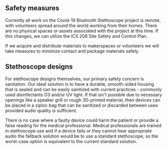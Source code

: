 ## Safety measures

Currently all work on the Covid-19 Bluetooth Stethoscope project is remote, with volunteers spread around the world working from their homes.  There are no physical spaces or assets associated with the project at this time.  If this changes, we can utilize the ICS 208 Site Safety and Control Plan.

If we acquire and distribute materials to makerspaces or volunteers we will take measures to minimize contact and package materials safely.


## Stethoscope designs

For stethoscope designs themselves, our primary safety concern is sanitation.  Our ideal solution is to have a durable, smooth-sided housing that is sealed and can be easily sanitized with current practices - commonly used disinfectants O3 and/or UV light.  If that isn't possible due to necessary openings like a speaker grill or rough 3D-printed material, then devices can be placed in a ziploc bag that can be sanitized or discarded between uses provided audio quality is sufficient. 

There is no case where a faulty device could harm the patient or provide a false reading for the medical professional.  Medical professionals are trained in stethoscope use and if a device fails or they cannot hear appropriate audio the fallback solution would be to use a standard stethoscope, so the worst-case option is equivalent to the current standard solution.
